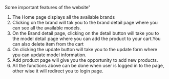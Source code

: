 

Some important features of the website"
1. The Home page displays all the available brands
2. Clicking on the brand will tak you to the brand detail page where you can see all the available models.
3. On the Brand detail page, clicking on the detail button will take you to the model detail page where you can add the product to your cart.You can also delete item from the cart
4. On clicking the update button will take you to the update form where ypu can update model information.
5. Add product page will give you the opportunity to add new products.
6. All the functions above can be done when user is logged in to the page, other wise it will redirect you to login page.